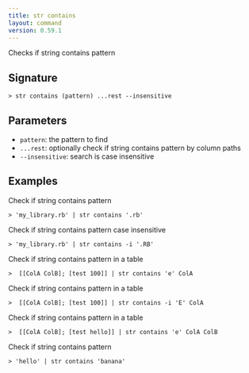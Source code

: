 ```yaml
---
title: str contains
layout: command
version: 0.59.1
---
```


Checks if string contains pattern

## Signature

```> str contains (pattern) ...rest --insensitive```

## Parameters

 -  `pattern`: the pattern to find
 -  `...rest`: optionally check if string contains pattern by column paths
 -  `--insensitive`: search is case insensitive

## Examples

Check if string contains pattern
```shell
> 'my_library.rb' | str contains '.rb'
```

Check if string contains pattern case insensitive
```shell
> 'my_library.rb' | str contains -i '.RB'
```

Check if string contains pattern in a table
```shell
>  [[ColA ColB]; [test 100]] | str contains 'e' ColA
```

Check if string contains pattern in a table
```shell
>  [[ColA ColB]; [test 100]] | str contains -i 'E' ColA
```

Check if string contains pattern in a table
```shell
>  [[ColA ColB]; [test hello]] | str contains 'e' ColA ColB
```

Check if string contains pattern
```shell
> 'hello' | str contains 'banana'
```
